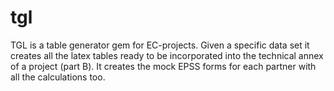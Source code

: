 tgl
===

TGL is a table generator gem for EC-projects. Given a specific data  set it creates all the latex  tables  ready  to  be  incorporated  into  the technical annex of a project (part B). It  creates  the  mock  EPSS forms for each partner with all the calculations too.

